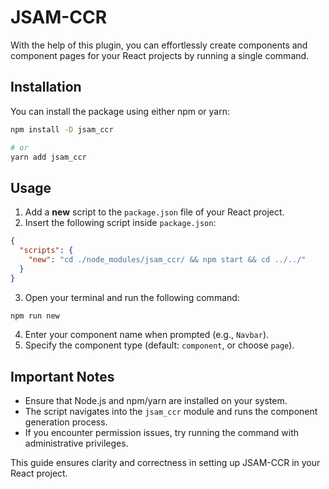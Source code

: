 # JSAM-CCR
With the help of this plugin, you can effortlessly create components and component pages for your React projects by running a single command.

## Installation

You can install the package using either npm or yarn:

```bash
npm install -D jsam_ccr

# or
yarn add jsam_ccr 
```

## Usage

1. Add a **new** script to the `package.json` file of your React project.
2. Insert the following script inside `package.json`:

```json
{
  "scripts": {
    "new": "cd ./node_modules/jsam_ccr/ && npm start && cd ../../"
  }
}
```

3. Open your terminal and run the following command:

```bash
npm run new
```

4. Enter your component name when prompted (e.g., `Navbar`).
5. Specify the component type (default: `component`, or choose `page`).

## Important Notes

- Ensure that Node.js and npm/yarn are installed on your system.
- The script navigates into the `jsam_ccr` module and runs the component generation process.
- If you encounter permission issues, try running the command with administrative privileges.

This guide ensures clarity and correctness in setting up JSAM-CCR in your React project.

